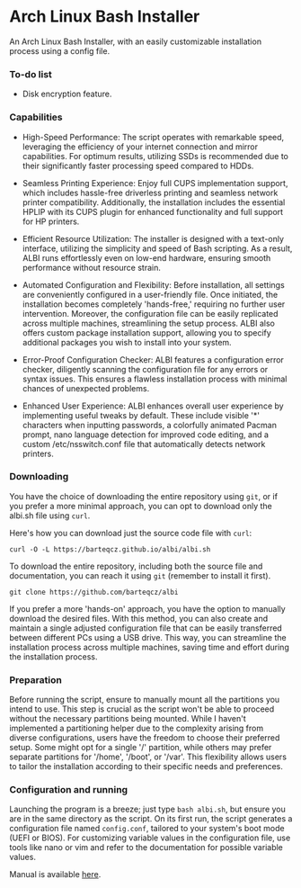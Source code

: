 # Arch Linux Bash Installer
An Arch Linux Bash Installer, with an easily customizable installation process using a config file.

### To-do list
- Disk encryption feature.

### Capabilities
- High-Speed Performance: The script operates with remarkable speed, leveraging the efficiency of your internet connection and mirror capabilities. For optimum results, utilizing SSDs is recommended due to their significantly faster processing speed compared to HDDs.

- Seamless Printing Experience: Enjoy full CUPS implementation support, which includes hassle-free driverless printing and seamless network printer compatibility. Additionally, the installation includes the essential HPLIP with its CUPS plugin for enhanced functionality and full support for HP printers.

- Efficient Resource Utilization: The installer is designed with a text-only interface, utilizing the simplicity and speed of Bash scripting. As a result, ALBI runs effortlessly even on low-end hardware, ensuring smooth performance without resource strain.

- Automated Configuration and Flexibility: Before installation, all settings are conveniently configured in a user-friendly file. Once initiated, the installation becomes completely 'hands-free,' requiring no further user intervention. Moreover, the configuration file can be easily replicated across multiple machines, streamlining the setup process. ALBI also offers custom package installation support, allowing you to specify additional packages you wish to install into your system.

- Error-Proof Configuration Checker: ALBI features a configuration error checker, diligently scanning the configuration file for any errors or syntax issues. This ensures a flawless installation process with minimal chances of unexpected problems.

- Enhanced User Experience: ALBI enhances overall user experience by implementing useful tweaks by default. These include visible '*' characters when inputting passwords, a colorfully animated Pacman prompt, nano language detection for improved code editing, and a custom /etc/nsswitch.conf file that automatically detects network printers.

### Downloading
You have the choice of downloading the entire repository using `git`, or if you prefer a more minimal approach, you can opt to download only the albi.sh file using `curl`.

Here's how you can download just the source code file with `curl`:

`curl -O -L https://barteqcz.github.io/albi/albi.sh`

To download the entire repository, including both the source file and documentation, you can reach it using `git` (remember to install it first).

`git clone https://github.com/barteqcz/albi`

If you prefer a more 'hands-on' approach, you have the option to manually download the desired files. With this method, you can also create and maintain a single adjusted configuration file that can be easily transferred between different PCs using a USB drive. This way, you can streamline the installation process across multiple machines, saving time and effort during the installation process.

### Preparation
Before running the script, ensure to manually mount all the partitions you intend to use. This step is crucial as the script won't be able to proceed without the necessary partitions being mounted. While I haven't implemented a partitioning helper due to the complexity arising from diverse configurations, users have the freedom to choose their preferred setup. Some might opt for a single '/' partition, while others may prefer separate partitions for '/home', '/boot', or '/var'. This flexibility allows users to tailor the installation according to their specific needs and preferences.

### Configuration and running
Launching the program is a breeze; just type `bash albi.sh`, but ensure you are in the same directory as the script. On its first run, the script generates a configuration file named `config.conf`, tailored to your system's boot mode (UEFI or BIOS). For customizing variable values in the configuration file, use tools like nano or vim and refer to the documentation for possible variable values.

Manual is available [here](https://github.com/barteqcz/albi/blob/main/docs/manual.txt).
